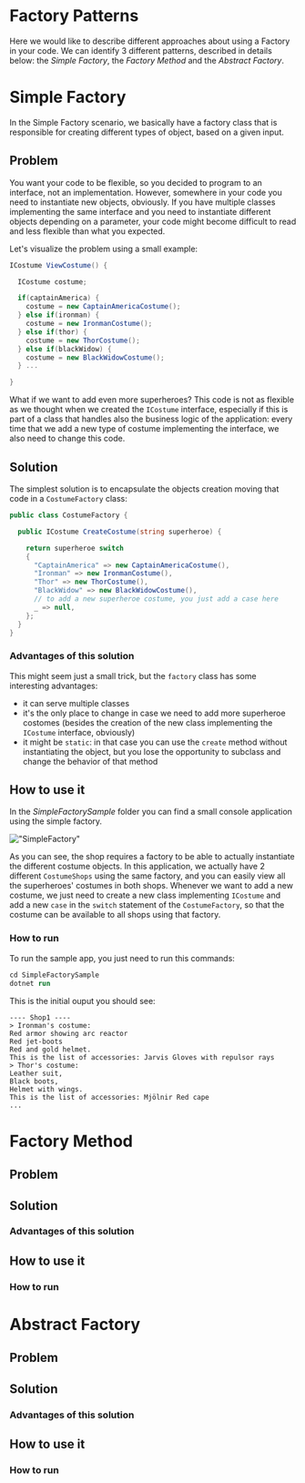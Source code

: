 # Factory Patterns

Here we would like to describe different approaches about using a Factory in your code. We can identify 3 different patterns, described in details below: the *Simple Factory*, the *Factory Method* and the *Abstract Factory*.

# Simple Factory

In the Simple Factory scenario, we basically have a factory class that is responsible for creating different types of object, based on a given input.

## Problem

You want your code to be flexible, so you decided to program to an interface, not an implementation. However, somewhere in your code you need to instantiate new objects, obviously. If you have multiple classes implementing the same interface and you need to instantiate different objects depending on a parameter, your code might become difficult to read and less flexible than what you expected.

Let's visualize the problem using a small example:

```cs
ICostume ViewCostume() {

  ICostume costume;

  if(captainAmerica) {
    costume = new CaptainAmericaCostume();
  } else if(ironman) {
    costume = new IronmanCostume();
  } else if(thor) {
    costume = new ThorCostume();
  } else if(blackWidow) {
    costume = new BlackWidowCostume();
  } ...

}
```

What if we want to add even more superheroes? This code is not as flexible as we thought when we created the `ICostume` interface, especially if this is part of a class that handles also the business logic of the application: every time that we add a new type of costume implementing the interface, we also need to change this code.

## Solution

The simplest solution is to encapsulate the objects creation moving that code in a `CostumeFactory` class:

```cs
public class CostumeFactory {

  public ICostume CreateCostume(string superheroe) {

    return superheroe switch
    {
      "CaptainAmerica" => new CaptainAmericaCostume(),
      "Ironman" => new IronmanCostume(),
      "Thor" => new ThorCostume(),
      "BlackWidow" => new BlackWidowCostume(),
      // to add a new superheroe costume, you just add a case here
      _ => null,
    };
  }
}
```

### Advantages of this solution

This might seem just a small trick, but the `factory` class has some interesting advantages:

- it can serve multiple classes
- it's the only place to change in case we need to add more superheroe costomes (besides the creation of the new class implementing the `ICostume` interface, obviously)
- it might be `static`: in that case you can use the `create` method without instantiating the object, but you lose the opportunity to subclass and change the behavior of that method

## How to use it

In the *SimpleFactorySample* folder you can find a small console application using the simple factory.

!["SimpleFactory"](\img\simpleFactory.png)

As you can see, the shop requires a factory to be able to actually instantiate the different costume objects. In this application, we actually have 2 different `CostumeShops` using the same factory, and you can easily view all the superheroes' costumes in both shops.
Whenever we want to add a new costume, we just need to create a new class implementing `ICostume` and add a new `case` in the `switch` statement of the `CostumeFactory`, so that the costume can be available to all shops using that factory.

### How to run

To run the sample app, you just need to run this commands:

```ps
cd SimpleFactorySample
dotnet run
```

This is the initial ouput you should see:

```
---- Shop1 ----
> Ironman's costume:
Red armor showing arc reactor
Red jet-boots
Red and gold helmet.
This is the list of accessories: Jarvis Gloves with repulsor rays
> Thor's costume:
Leather suit,
Black boots,
Helmet with wings.
This is the list of accessories: Mjölnir Red cape
...
```

# Factory Method

## Problem

## Solution

### Advantages of this solution

## How to use it

### How to run

# Abstract Factory

## Problem

## Solution

### Advantages of this solution

## How to use it

### How to run